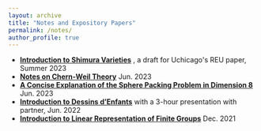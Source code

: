```yaml
---
layout: archive
title: "Notes and Expository Papers"
permalink: /notes/
author_profile: true
---
```


+ **[Introduction to Shimura Varieties](../assets/REU_paper_Hang_Chen(draft).pdf)**
  , a draft for Uchicago's REU paper, Summer 2023 
+ **[Notes on Chern-Weil Theory](../assets/Notes_on_Chern_Weil_Theory.pdf)**
  Jun. 2023  
+ **[A Concise Explanation of the Sphere Packing Problem in Dimension 8](../assets/A_Concise_Explanation_of_the_Sphere_Packing_Problem_in_Dimension_8.pdf)**
   Jun. 2023
+ **[Introduction to Dessins d’Enfants](../assets/Intro_to_dessins.pdf)**
   with a 3-hour presentation with partner, Jun. 2022
+ **[Introduction to Linear Representation of Finite Groups](../assets/Introduction_to_Representation_Theory_of_Finite_Groups.pdf)**
  Dec. 2021
  

